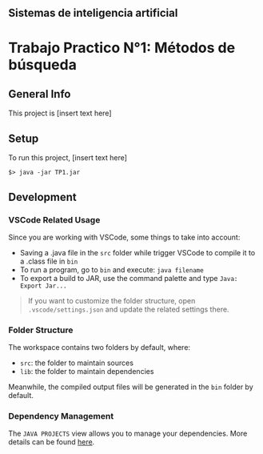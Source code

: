 ## Sistemas de inteligencia artificial

# Trabajo Practico N°1: Métodos de búsqueda

## General Info

This project is [insert text here]

## Setup

To run this project, [insert text here]

```
$> java -jar TP1.jar
```

## Development

### VSCode Related Usage

Since you are working with VSCode, some things to take into account:

-   Saving a .java file in the `src` folder while trigger VSCode to compile it to a .class file in `bin`
-   To run a program, go to `bin` and execute: `java filename`
-   To export a build to JAR, use the command palette and type `Java: Export Jar...`

> If you want to customize the folder structure, open `.vscode/settings.json` and update the related settings there.

### Folder Structure

The workspace contains two folders by default, where:

-   `src`: the folder to maintain sources
-   `lib`: the folder to maintain dependencies

Meanwhile, the compiled output files will be generated in the `bin` folder by default.

### Dependency Management

The `JAVA PROJECTS` view allows you to manage your dependencies. More details can be found [here](https://github.com/microsoft/vscode-java-dependency#manage-dependencies).
